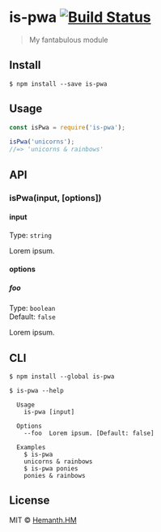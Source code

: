 # is-pwa [![Build Status](https://travis-ci.org/hemanth/is-pwa.svg?branch=master)](https://travis-ci.org/hemanth/is-pwa)

> My fantabulous module


## Install

```
$ npm install --save is-pwa
```


## Usage

```js
const isPwa = require('is-pwa');

isPwa('unicorns');
//=> 'unicorns & rainbows'
```


## API

### isPwa(input, [options])

#### input

Type: `string`

Lorem ipsum.

#### options

##### foo

Type: `boolean`<br>
Default: `false`

Lorem ipsum.


## CLI

```
$ npm install --global is-pwa
```

```
$ is-pwa --help

  Usage
    is-pwa [input]

  Options
    --foo  Lorem ipsum. [Default: false]

  Examples
    $ is-pwa
    unicorns & rainbows
    $ is-pwa ponies
    ponies & rainbows
```


## License

MIT © [Hemanth.HM](https://h3manth.com)
